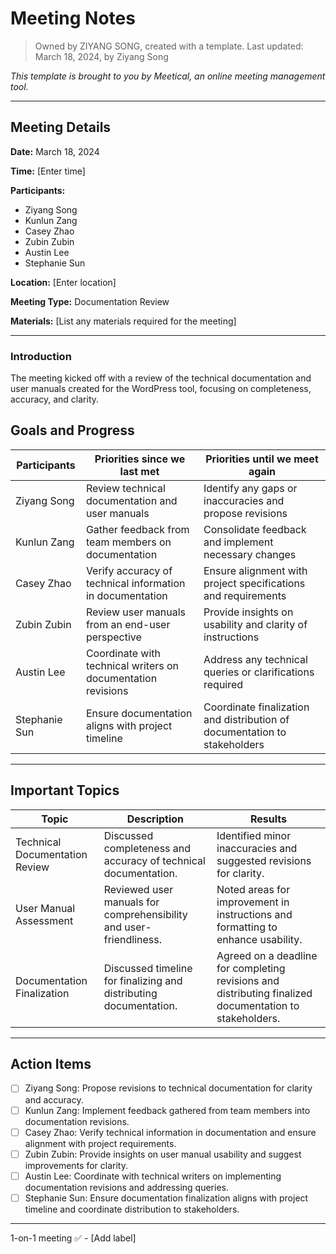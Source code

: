 # Meeting Notes

> Owned by ZIYANG SONG, created with a template.
> Last updated: March 18, 2024, by Ziyang Song

_This template is brought to you by Meetical, an online meeting management tool._

---

## Meeting Details

**Date:** March 18, 2024

**Time:** [Enter time]

**Participants:** 
- Ziyang Song
- Kunlun Zang
- Casey Zhao
- Zubin Zubin
- Austin Lee
- Stephanie Sun

**Location:** [Enter location]

**Meeting Type:** Documentation Review

**Materials:** [List any materials required for the meeting]

---

### Introduction
The meeting kicked off with a review of the technical documentation and user manuals created for the WordPress tool, focusing on completeness, accuracy, and clarity.

## Goals and Progress

**Participants** | **Priorities since we last met** | **Priorities until we meet again**
--- | --- | ---
Ziyang Song | Review technical documentation and user manuals | Identify any gaps or inaccuracies and propose revisions
Kunlun Zang | Gather feedback from team members on documentation | Consolidate feedback and implement necessary changes
Casey Zhao | Verify accuracy of technical information in documentation | Ensure alignment with project specifications and requirements
Zubin Zubin | Review user manuals from an end-user perspective | Provide insights on usability and clarity of instructions
Austin Lee | Coordinate with technical writers on documentation revisions | Address any technical queries or clarifications required
Stephanie Sun | Ensure documentation aligns with project timeline | Coordinate finalization and distribution of documentation to stakeholders

---

## Important Topics

| Topic | Description | Results |
|-------|-------------|---------|
| Technical Documentation Review | Discussed completeness and accuracy of technical documentation. | Identified minor inaccuracies and suggested revisions for clarity. |
| User Manual Assessment | Reviewed user manuals for comprehensibility and user-friendliness. | Noted areas for improvement in instructions and formatting to enhance usability. |
| Documentation Finalization | Discussed timeline for finalizing and distributing documentation. | Agreed on a deadline for completing revisions and distributing finalized documentation to stakeholders. |

---

## Action Items

- [ ] Ziyang Song: Propose revisions to technical documentation for clarity and accuracy.
- [ ] Kunlun Zang: Implement feedback gathered from team members into documentation revisions.
- [ ] Casey Zhao: Verify technical information in documentation and ensure alignment with project requirements.
- [ ] Zubin Zubin: Provide insights on user manual usability and suggest improvements for clarity.
- [ ] Austin Lee: Coordinate with technical writers on implementing documentation revisions and addressing queries.
- [ ] Stephanie Sun: Ensure documentation finalization aligns with project timeline and coordinate distribution to stakeholders.

---

1-on-1 meeting ✅ - [Add label]
